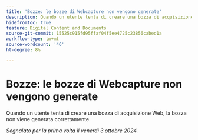 ```yaml
---
title: 'Bozze: le bozze di Webcapture non vengono generate'
description: Quando un utente tenta di creare una bozza di acquisizione Web, la bozza non viene generata correttamente.
hidefromtoc: true
feature: Digital Content and Documents
source-git-commit: 15525c915fd95ffaf04f5ee4725c23856cabed1a
workflow-type: tm+mt
source-wordcount: '46'
ht-degree: 8%

---
```



# Bozze: le bozze di Webcapture non vengono generate

Quando un utente tenta di creare una bozza di acquisizione Web, la bozza non viene generata correttamente.

_Segnalato per la prima volta il venerdì 3 ottobre 2024._
